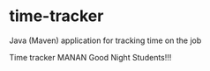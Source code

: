 # time-tracker
Java (Maven) application for tracking time on the job

Time tracker
MANAN
Good Night Students!!!
